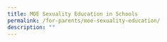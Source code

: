 ```yaml
---
title: MOE Sexuality Education in Schools
permalink: /for-parents/moe-sexuality-education/
description: ""
---
```


